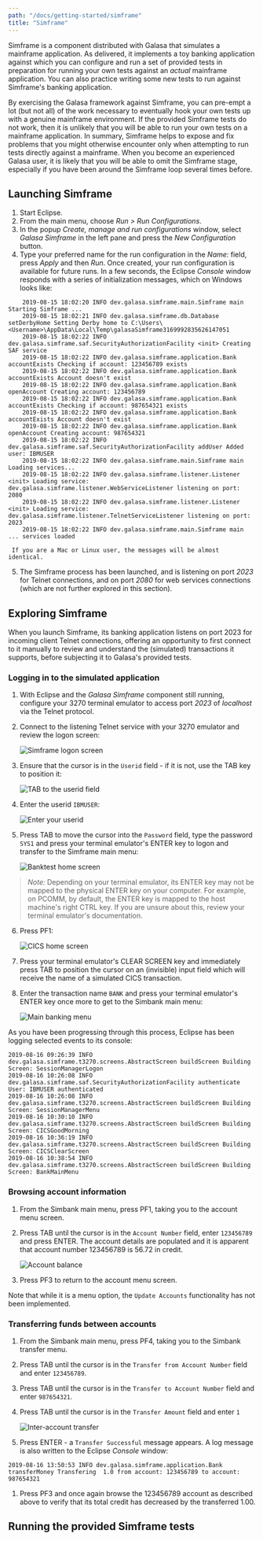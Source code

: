 ```yaml
---
path: "/docs/getting-started/simframe"
title: "Simframe"
---
```

Simframe is a component distributed with Galasa that simulates a mainframe application. As delivered, it implements a toy banking application against which you can configure and run a set of provided tests in preparation for running your own tests against an *actual* mainframe application. You can also practice writing some new tests to run against Simframe's banking application.

By exercising the Galasa framework against Simframe, you can pre-empt a lot (but not all) of the work necessary to eventually hook your own tests up with a genuine mainframe environment. If the provided Simframe tests do not work, then it is unlikely that you will be able to run your own tests on a mainframe application. In summary, Simframe helps to expose and fix problems that you might otherwise encounter only when attempting to run tests directly against a mainframe. When you become an experienced Galasa user, it is likely that you will be able to omit the Simframe stage, especially if you have been around the Simframe loop several times before.

## Launching Simframe
1. Start Eclipse.
1. From the main menu, choose *Run > Run Configurations*.
1. In the popup *Create, manage and run configurations* window, select *Galasa Simframe* in the left pane and press the *New Configuration* button. 
1. Type your preferred name for the run configuration in the *Name:* field, press *Apply* and then *Run*. Once created, your run configuration is available for future runs.
In a few seconds, the Eclipse *Console* window responds with a series of initialization messages, which on Windows looks like:
```
    2019-08-15 18:02:20 INFO dev.galasa.simframe.main.Simframe main Starting Simframe ...
    2019-08-15 18:02:21 INFO dev.galasa.simframe.db.Database setDerbyHome Setting Derby home to C:\Users\<Username>\AppData\Local\Temp\galasaSimframe3169992835626147051
    2019-08-15 18:02:22 INFO dev.galasa.simframe.saf.SecurityAuthorizationFacility <init> Creating SAF service
    2019-08-15 18:02:22 INFO dev.galasa.simframe.application.Bank accountExists Checking if account: 123456789 exists
    2019-08-15 18:02:22 INFO dev.galasa.simframe.application.Bank accountExists Account doesn't exist
    2019-08-15 18:02:22 INFO dev.galasa.simframe.application.Bank openAccount Creating account: 123456789
    2019-08-15 18:02:22 INFO dev.galasa.simframe.application.Bank accountExists Checking if account: 987654321 exists
    2019-08-15 18:02:22 INFO dev.galasa.simframe.application.Bank accountExists Account doesn't exist
    2019-08-15 18:02:22 INFO dev.galasa.simframe.application.Bank openAccount Creating account: 987654321
    2019-08-15 18:02:22 INFO dev.galasa.simframe.saf.SecurityAuthorizationFacility addUser Added user: IBMUSER
    2019-08-15 18:02:22 INFO dev.galasa.simframe.main.Simframe main Loading services...
    2019-08-15 18:02:22 INFO dev.galasa.simframe.listener.Listener <init> Loading service: dev.galasa.simframe.listener.WebServiceListener listening on port: 2080
    2019-08-15 18:02:22 INFO dev.galasa.simframe.listener.Listener <init> Loading service: dev.galasa.simframe.listener.TelnetServiceListener listening on port: 2023
    2019-08-15 18:02:22 INFO dev.galasa.simframe.main.Simframe main ... services loaded
```

     If you are a Mac or Linux user, the messages will be almost identical.

5. The Simframe process has been launched, and is listening on port *2023* for Telnet connections, and on port *2080* for web services connections (which are not further explored in this section).

## Exploring Simframe
When you launch Simframe, its banking application listens on port 2023 for incoming client Telnet connections, offering an opportunity to first connect to it manually to review and understand the (simulated) transactions it supports, before subjecting it to Galasa's provided tests.

### Logging in to the simulated application
1. With Eclipse and the *Galasa Simframe* component still running, configure your 3270 terminal emulator to access port *2023* of *localhost* via the Telnet protocol. 
1. Connect to the listening Telnet service with your 3270 emulator and review the logon screen:

    ![Simframe logon screen](./simframe-logon.png)

1. Ensure that the cursor is in the `Userid` field - if it is not, use the TAB key to position it:

    ![TAB to the userid field](./simframe-userid.png) 

1. Enter the userid `IBMUSER`:

    ![Enter your userid](./simframe-ibmuser.png) 

1. Press TAB to move the cursor into the `Password` field, type the password `SYS1` and press your terminal emulator's ENTER key to logon and transfer to the Simframe main menu:

    ![Banktest home screen](./simframe-banktest.png) 

> *Note:* Depending on your terminal emulator, its ENTER key may not be mapped to the physical ENTER key on your computer. For example,
> on PCOMM, by default, the ENTER key is mapped to the host machine's right CTRL key. If you are unsure about this, review
> your terminal emulator's documentation.

6. Press PF1:

    ![CICS home screen](./simframe-cics.png) 

1. Press your terminal emulator's CLEAR SCREEN key and immediately press TAB to position the cursor on an (invisible) input field which will receive the name of a simulated CICS transaction.
1. Enter the transaction name `BANK` and press your terminal emulator's ENTER key once more to get to the Simbank main menu:

    ![Main banking menu](./simframe-mainmenu.png) 

As you have been progressing through this process, Eclipse has been logging selected events to its console:

```
2019-08-16 09:26:39 INFO dev.galasa.simframe.t3270.screens.AbstractScreen buildScreen Building Screen: SessionManagerLogon
2019-08-16 10:26:08 INFO dev.galasa.simframe.saf.SecurityAuthorizationFacility authenticate User: IBMUSER authenticated
2019-08-16 10:26:08 INFO dev.galasa.simframe.t3270.screens.AbstractScreen buildScreen Building Screen: SessionManagerMenu
2019-08-16 10:30:10 INFO dev.galasa.simframe.t3270.screens.AbstractScreen buildScreen Building Screen: CICSGoodMorning
2019-08-16 10:36:19 INFO dev.galasa.simframe.t3270.screens.AbstractScreen buildScreen Building Screen: CICSClearScreen
2019-08-16 10:38:54 INFO dev.galasa.simframe.t3270.screens.AbstractScreen buildScreen Building Screen: BankMainMenu
```
### Browsing account information
1. From the Simbank main menu, press PF1, taking you to the account menu screen.
1. Press TAB until the cursor is in the `Account Number` field, enter `123456789` and press ENTER. 
    The account details are populated and it is apparent that account number 123456789 is 56.72 in credit.

    ![Account balance](./simframe-balance.png)

1. Press PF3 to return to the account menu screen.

Note that while it is a menu option, the `Update Accounts` functionality has not been implemented.

### Transferring funds between accounts
1. From the Simbank main menu, press PF4, taking you to the Simbank transfer menu.
1. Press TAB until the cursor is in the `Transfer from Account Number` field and enter `123456789`.
1. Press TAB until the cursor is in the `Transfer to Account Number` field and enter `987654321`.
1. Press TAB until the cursor is in the `Transfer Amount` field and enter `1`

    ![Inter-account transfer](./simframe-transfer.png)

1. Press ENTER - a `Transfer Successful` message appears. A log message is also written to the Eclipse *Console* window:

```
2019-08-16 13:50:53 INFO dev.galasa.simframe.application.Bank transferMoney Transfering  1.0 from account: 123456789 to account: 987654321
```

1. Press PF3 and once again browse the 123456789 account as described above to verify that its total credit has decreased by the transferred 1.00.

## Running the provided Simframe tests